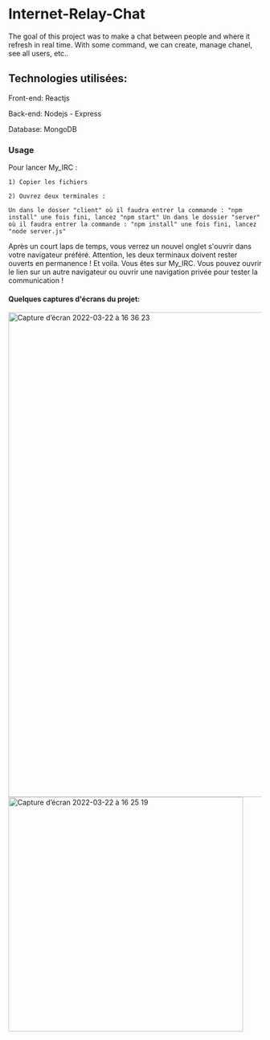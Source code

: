 
# Internet-Relay-Chat
The goal of this project was to make a chat between people and where it refresh in real time. With some command, we can create, manage chanel, see all users, etc..

## Technologies utilisées:

Front-end: Reactjs

Back-end: Nodejs - Express

Database: MongoDB 


### Usage 
Pour lancer My_IRC :

    1) Copier les fichiers

    2) Ouvrez deux terminales :

    Un dans le dosser "client" où il faudra entrer la commande : "npm install" une fois fini, lancez "npm start" Un dans le dossier "server" où il faudra entrer la commande : "npm install" une fois fini, lancez "node server.js"

Après un court laps de temps, vous verrez un nouvel onglet s'ouvrir dans votre navigateur préféré. Attention, les deux terminaux doivent rester ouverts en permanence ! Et voila. Vous êtes sur My_IRC. Vous pouvez ouvrir le lien sur un autre navigateur ou ouvrir une navigation privée pour tester la communication !

#### Quelques captures d'écrans du projet: 

<img width="965" alt="Capture d’écran 2022-03-22 à 16 36 23" src="https://user-images.githubusercontent.com/59582397/159524697-a31d1cc8-4ada-4f39-80f0-6a79947b4d28.png">

<img width="467" alt="Capture d’écran 2022-03-22 à 16 25 19" src="https://user-images.githubusercontent.com/59582397/159524695-eead99f0-d083-4c6a-b7f3-fcb83b155954.png">

